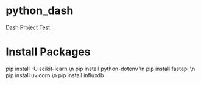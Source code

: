 # python_dash
Dash Project Test

# Install Packages
pip install -U scikit-learn \n 
pip install python-dotenv \n
pip install fastapi \n
pip install uvicorn \n
pip install influxdb
